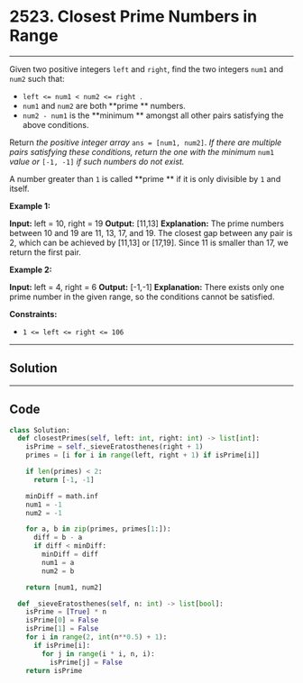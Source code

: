 # 2523. Closest Prime Numbers in Range

---

Given two positive integers `left` and `right`, find the two integers `num1` and `num2` such that:

  * `left <= num1 < num2 <= right `.
  * `num1` and `num2` are both **prime ** numbers.
  * `num2 - num1` is the **minimum ** amongst all other pairs satisfying the above conditions.



Return _the positive integer array_ `ans = [num1, num2]`. _If there are multiple pairs satisfying these conditions, return the one with the minimum_ `num1` _value or_ `[-1, -1]` _if such numbers do not exist._

A number greater than `1` is called **prime ** if it is only divisible by `1` and itself.

 

**Example 1:**


**Input:** left = 10, right = 19
**Output:** [11,13]
**Explanation:** The prime numbers between 10 and 19 are 11, 13, 17, and 19.
The closest gap between any pair is 2, which can be achieved by [11,13] or [17,19].
Since 11 is smaller than 17, we return the first pair.


**Example 2:**


**Input:** left = 4, right = 6
**Output:** [-1,-1]
**Explanation:** There exists only one prime number in the given range, so the conditions cannot be satisfied.


 

**Constraints:**

  * `1 <= left <= right <= 106`

---

## Solution



---

## Code
```python
class Solution:
  def closestPrimes(self, left: int, right: int) -> list[int]:
    isPrime = self._sieveEratosthenes(right + 1)
    primes = [i for i in range(left, right + 1) if isPrime[i]]

    if len(primes) < 2:
      return [-1, -1]

    minDiff = math.inf
    num1 = -1
    num2 = -1

    for a, b in zip(primes, primes[1:]):
      diff = b - a
      if diff < minDiff:
        minDiff = diff
        num1 = a
        num2 = b

    return [num1, num2]

  def _sieveEratosthenes(self, n: int) -> list[bool]:
    isPrime = [True] * n
    isPrime[0] = False
    isPrime[1] = False
    for i in range(2, int(n**0.5) + 1):
      if isPrime[i]:
        for j in range(i * i, n, i):
          isPrime[j] = False
    return isPrime
```